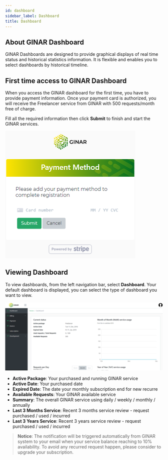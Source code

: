 ```yaml
---
id: dashboard
sidebar_label: Dashboard
title: Dashboard
---
```


## About GINAR Dashboard

GINAR Dashboards are designed to provide graphical displays of real time status and historical statistics information. It is flexible and enables you to select dashboards by historical timeline.


## First time access to GINAR Dashboard

When you access the GINAR dashboard for the first time, you have to provide payment information. Once your payment card is authorized, you will receive the Freelancer service from GINAR with 500 requests/month free of charge. 

Fill all the required information then click **Submit** to finish and start the GINAR services.

![Add Payment info](https://github.com/ginarteam/docs/blob/master/docs/API-User-Dashboard/6.%20Payment%20at%201st%20Login.png?raw=true)


## Viewing Dashboard

To view dashboards, from the left navigation bar, select **Dashboard**. Your default dashboard is displayed, you can select the type of dashboard you want to view.

![Dashboard](https://github.com/ginarteam/docs/blob/master/docs/API-User-Dashboard/7.%20Dashboard.png?raw=true)

-	**Active Package**: Your purchased and running GINAR service
- **Active Date**: Your purchased date
- **Expired Date**: The date your monthly subscription end for new recurre
-	**Available Requests**: Your GINAR available service
-	**Summary**: The overall GINAR service using daily / weekly / monthly / annually
-	**Last 3 Months Service**: Recent 3 months service review - request purchased / used / incurred
-	**Last 3 Years Service**: Recent 3 years service review - request purchased / used / incurred

> **Notice**: The notification will be triggered automatically from GINAR system to your email when your service balance reaching to 10% availability. To avoid any recurred request happen, please consider to upgrade your subscription.

